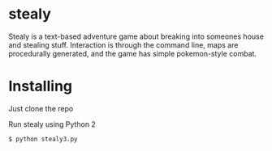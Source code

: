 # stealy

Stealy is a text-based adventure game about breaking into someones house and stealing stuff. 
Interaction is through the command line, maps are procedurally generated, and the game has simple pokemon-style combat.

# Installing
Just clone the repo

Run stealy using Python 2

`$ python stealy3.py`
